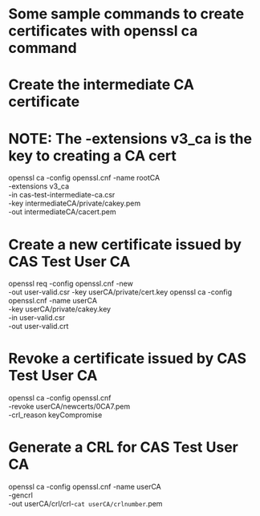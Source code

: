# Some sample commands to create certificates with openssl ca command

# Create the intermediate CA certificate
# NOTE: The -extensions v3_ca is the key to creating a CA cert
openssl ca -config openssl.cnf -name rootCA \
  -extensions v3_ca \
  -in cas-test-intermediate-ca.csr \
  -key intermediateCA/private/cakey.pem \
  -out intermediateCA/cacert.pem

# Create a new certificate issued by CAS Test User CA
openssl req -config openssl.cnf -new \
  -out user-valid.csr -key userCA/private/cert.key
openssl ca -config openssl.cnf -name userCA \
  -key userCA/private/cakey.key \
  -in user-valid.csr \
  -out user-valid.crt

# Revoke a certificate issued by CAS Test User CA
openssl ca -config openssl.cnf \
  -revoke userCA/newcerts/0CA7.pem \
  -crl_reason keyCompromise

# Generate a CRL for CAS Test User CA
openssl ca -config openssl.cnf -name userCA \
  -gencrl \
  -out userCA/crl/crl-`cat userCA/crlnumber`.pem

